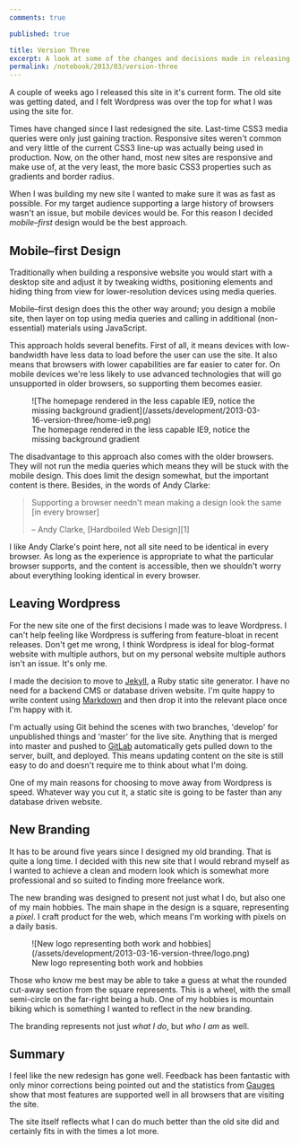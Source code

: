 ```yaml
---
comments: true

published: true

title: Version Three
excerpt: A look at some of the changes and decisions made in releasing version three of the site.
permalink: /notebook/2013/03/version-three
---
```


A couple of weeks ago I released this site in it's current form. The old site was getting dated, and I felt Wordpress was over the top for what I was using the site for.

Times have changed since I last redesigned the site. Last-time CSS3 media queries were only just gaining traction. Responsive sites weren't common and very little of the current CSS3 line-up was actually being used in production. Now, on the other hand, most new sites are responsive and make use of, at the very least, the more basic CSS3 properties such as gradients and border radius.

When I was building my new site I wanted to make sure it was as fast as possible. For my target audience supporting a large history of browsers wasn't an issue, but mobile devices would be. For this reason I decided *mobile–first* design would be the best approach.

## Mobile–first Design

Traditionally when building a responsive website you would start with a desktop site and adjust it by tweaking widths, positioning elements and hiding thing from view for lower-resolution devices using media queries.

Mobile–first design does this the other way around; you design a mobile site, then layer on top using media queries and calling in additional (non-essential) materials using JavaScript.

This approach holds several benefits. First of all, it means devices with low-bandwidth have less data to load before the user can use the site. It also means that browsers with lower capabilities are far easier to cater for. On mobile devices we're less likely to use advanced technologies that will go unsupported in older browsers, so supporting them becomes easier.

<figure>
![The homepage rendered in the less capable IE9, notice the missing background gradient](/assets/development/2013-03-16-version-three/home-ie9.png)
<figcaption>The homepage rendered in the less capable IE9, notice the missing background gradient</figcaption>
</figure>

The disadvantage to this approach also comes with the older browsers. They will not run the media queries which means they will be stuck with the mobile design. This does limit the design somewhat, but the important content is there. Besides, in the words of Andy Clarke:

> Supporting a browser needn't mean making a design look the same [in every browser]</p>
> <p class="author">– Andy Clarke, [Hardboiled Web Design][1]

I like Andy Clarke's point here, not all site need to be identical in every browser. As long as the experience is appropriate to what the particular browser supports, and the content is accessible, then we shouldn't worry about everything looking identical in every browser.

## Leaving Wordpress

For the new site one of the first decisions I made was to leave Wordpress. I can't help feeling like Wordpress is suffering from feature-bloat in recent releases. Don't get me wrong, I think Wordpress is ideal for blog-format website with multiple authors, but on my personal website multiple authors isn't an issue. It's only me.

I made the decision to move to [Jekyll][4], a Ruby static site generator. I have no need for a backend CMS or database driven website. I'm quite happy to write content using [Markdown][5] and then drop it into the relevant place once I'm happy with it.

I'm actually using Git behind the scenes with two branches, 'develop' for unpublished things and 'master' for the live site. Anything that is merged into master and pushed to [GitLab][3] automatically gets pulled down to the server, built, and deployed. This means updating content on the site is still easy to do and doesn't require me to think about what I'm doing.

One of my main reasons for choosing to move away from Wordpress is speed. Whatever way you cut it, a static site is going to be faster than any database driven website.

## New Branding

It has to be around five years since I designed my old branding. That is quite a long time. I decided with this new site that I would rebrand myself as I wanted to achieve a clean and modern look which is somewhat more professional and so suited to finding more freelance work.

The new branding was designed to present not just what I do, but also one of my main hobbies. The main shape in the design is a square, representing a *pixel*. I craft product for the web, which means I'm working with pixels on a daily basis.

<figure>
![New logo representing both work and hobbies](/assets/development/2013-03-16-version-three/logo.png)
<figcaption>New logo representing both work and hobbies</figcaption>
</figure>

Those who know me best may be able to take a guess at what the rounded cut-away section from the square represents. This is a wheel, with the small semi-circle on the far-right being a hub. One of my hobbies is mountain biking which is something I wanted to reflect in the new branding.

The branding represents not just *what I do*, but *who I am* as well.

## Summary

I feel like the new redesign has gone well. Feedback has been fantastic with only minor corrections being pointed out and the statistics from [Gauges][2] show that most features are supported well in all browsers that are visiting the site.

The site itself reflects what I can do much better than the old site did and certainly fits in with the times a lot more.

[1]: http://hardboiledwebdesign.com "Hardboiled Web Design website"
[2]: http://get.gaug.es "Gauges Analytics Tracking"
[3]: http://gitlab.org "GitLab, self-hosted Git management"
[4]: https://github.com/mojombo/jekyll "Jekyll, a Ruby static site generator"
[5]: http://daringfireball.net/projects/markdown/ "Markdown document syntax"
